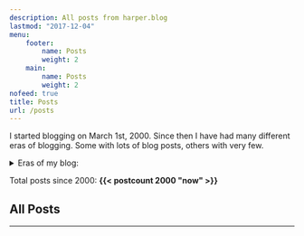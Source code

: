 ```yaml
---
description: All posts from harper.blog
lastmod: "2017-12-04"
menu:
    footer:
        name: Posts
        weight: 2
    main:
        name: Posts
        weight: 2
nofeed: true
title: Posts
url: /posts
---
```


I started blogging on March 1st, 2000. Since then I have had many different eras of blogging. Some with lots of blog posts, others with very few.

<details>
    <summary>Eras of my blog:</summary>

-   **2023 - Now** - Experimental life phase 3 (_{{< postcount 2023 "now" >}}_)
-   **2020 - 2023** - Galactic (_{{< postcount 2020 2023 >}}_)
-   **2018 - 2020** - Experimental life phase 2 (_{{< postcount 2018 2020 >}}_)
-   **2015 - 2018** - Paypal (_{{< postcount 2015 2018 >}}_)
-   **2012 - 2015** - Modest (_{{< postcount 2012 2015 >}}_)
-   **2011 - 2012** - Obama time (_{{< postcount 2011 2012 >}}_)
-   **2009 - 2011** - Experimental life phase 1 (_{{< postcount 2009 2011 >}}_)
-   **2005 - 2009** - Threadless (_{{< postcount 2005 2009 >}}_)
-   **2004 - 2005** - Clubbing and second job (_{{< postcount 2004 2005 >}}_)
-   **2001 - 2004** - Clubbing and first job (_{{< postcount 2001 2004 >}}_)
-   **2000 - 2001** - College (_{{< postcount 2000 2001 >}}_)

</details>

Total posts since 2000: **{{< postcount 2000 "now" >}}**

## All Posts

---
